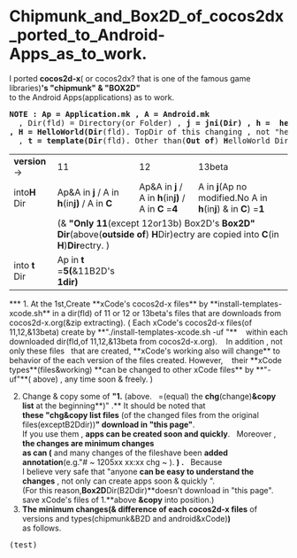 Chipmunk_and_Box2D_of_cocos2dx_ported_to_Android-Apps_as_to_work.
=============================
I ported **cocos2d-x**( or cocos2dx? that is one of the famous game libraries)**'s "chipmunk" & "BOX2D"**  
to the Android Apps(applications) as  to work.  
<pre><b>NOTE : Ap = Application.mk , A = Android.mk</b>
&nbsp; , Dir(fld) = Directory(or Folder) , <b>j = jni(Dir) , h =  helloworld(Dir) , C = Classes(Dir)
, H = HelloWorld(Dir</b>(fld). TopDir of this changing , not "helloworld(Dir)" above. <b>)</b>
&nbsp; , <b>t = template(Dir</b>(fld). Other than(<b>Out of</b>) <b>H</b>elloWorld Dir(fld). <b>)</b>
</pre>
<table><tr>
<td><b>version</b> →</td>
<td>11</td><td>12</td>
<td>13beta</td></tr>
<tr>
<td>into<b>H</b> Dir</td>
<td>Ap&A in <b>j</b> / A in <b>h</b>(in<b>j)</b> / A in <b>C</b></td>
<td>Ap&A in <b>j</b> / A in <b>h</b>(in<b>j)</b> / A in <b>C</b> =<b>4</b></td>
<td>A in <b>j</b>(Ap no modified.No A in <b>h</b>(in<b>j</b>) & in <b>C</b>)</b> =<b>1</b></td></tr>

<tr>
<td></td>
<td colspan=3>(& <b>"Only 11</b>(except 12or13b) Box2D's <b>Box2D" Dir</b>(above(<b>outside of</b>) <b>H</b>Dir)ectry are copied into <b>C</b>(in <b>H</b>)<b>Dir</b>ectry. )</td>
</tr>

<tr>
<td>into<b>&nbsp;t</b> Dir</td>
<td>Ap in <b>t</b> =<b>5(</b>&11B2D's <b>1dir)</b></td>
<td></td>
<td></td>
</tr></table>
***
1. At the 1st,Create **xCode's cocos2d-x files** by **install-templates-xcode.sh** in a dir(fld) of 11 or 12 or 13beta's files  
that are downloads from cocos2d-x.org(&zip extracting).  
( Each xCode's cocos2d-x files(of 11,12,&13beta) create by **"./install-templates-xcode.sh -uf "**  
&nbsp;&nbsp;&nbsp;within each downloaded dir(fld,of 11,12,&13beta from cocos2d-x.org). &nbsp;&nbsp; In addition , not only these files  
&nbsp;&nbsp;that are created, **xCode's working also will change** to behavior of the each version of the files created. However,  
&nbsp;&nbsp;&nbsp;their **xCode types**(files&working) **can be changed to other xCode files** by **"-uf"**( above) , any time soon & freely. )
  
2. Change & copy some of **"1.**&nbsp;(above. &nbsp; =(equal) the **chg**(change)**&copy list** at the beginning**)" .** It should be noted that  
**these "chg&copy list files** (of the changed files from the original files(exceptB2Ddir))**" download in "this page"**.  
If you use them , **apps can be created soon and quickly**. &nbsp;&nbsp;Moreover , **the changes are minimum changes  
as can (** and many changes of the fileshave been **added annotation**(e.g."# ~ 1205xx xx:xx chg ~ ). **) .** &nbsp; Because  
I believe very safe that "anyone **can be easy to understand the changes** , not only can create apps soon & quickly ".  
(For this reason,**Box2D**Dir(B2Ddir)**doesn't  download in "this page". save xCode's files of 1.**above **&copy** into position.)  
3. **The minimum changes(& difference of each cocos2d-x files** of versions and types(chipmunk&B2D and android&xCode)**)**  
as follows. 
<pre>
(test)
</pre>
